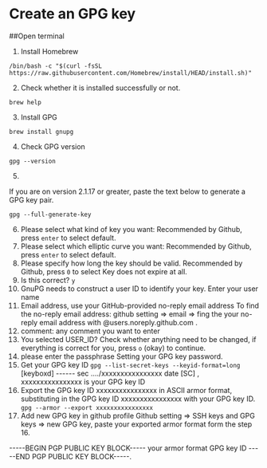 # Create an GPG key

##Open terminal
1. Install Homebrew 
```
/bin/bash -c "$(curl -fsSL https://raw.githubusercontent.com/Homebrew/install/HEAD/install.sh)"
```
2. Check whether it is installed successfully or not. 
```
brew help
```
3. Install GPG
```
brew install gnupg
```
4. Check GPG version
```
gpg --version
```
5. 
If you are on version 2.1.17 or greater, paste the text below to generate a GPG key pair.
```
gpg --full-generate-key
```
6. Please select what kind of key you want:
Recommended by Github, press ```enter``` to select default.
7. Please select which elliptic curve you want:
Recommended by Github, press ```enter``` to select default.
8. Please specify how long the key should be valid.
Recommended by Github, press ```0``` to select Key does not expire at all.
9. Is this correct? ```y```
10. GnuPG needs to construct a user ID to identify your key.
Enter your user name
11. Email address, use your GitHub-provided no-reply email address
To find the no-reply email address: github setting => email => fing the your no-reply email address with @users.noreply.github.com .
12. comment: any comment you want to enter
13. You selected USER_ID?
Check whether anything need to be changed, if everything is correct for you, press ```o``` (okay) to continue.
14. please enter the passphrase
Setting your GPG key password.
15. Get your GPG key ID 
```gpg --list-secret-keys --keyid-format=long```
[keyboxd]
------ sec   ..../xxxxxxxxxxxxxxxx date  [SC] , xxxxxxxxxxxxxxxx is your GPG key ID
17. Export the GPG key ID xxxxxxxxxxxxxxxx in ASCII armor format, substituting in the GPG key ID xxxxxxxxxxxxxxxx with your GPG key ID.
```gpg --armor --export xxxxxxxxxxxxxxxx```
18. Add new GPG key in github profile
Github setting => SSH keys and GPG keys => new GPG key, paste your exported armor format form the step 16.

-----BEGIN PGP PUBLIC KEY BLOCK----- your armor format GPG key ID -----END PGP PUBLIC KEY BLOCK-----.



